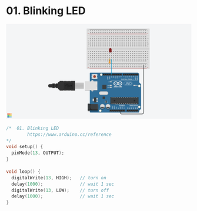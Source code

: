 # 01. Blinking LED

![](code/01_blink.png)

```ino
/*  01. Blinking LED
        https://www.arduino.cc/reference
*/
void setup() {
  pinMode(13, OUTPUT);
}

void loop() {
  digitalWrite(13, HIGH);   // turn on
  delay(1000);              // wait 1 sec
  digitalWrite(13, LOW);    // turn off
  delay(1000);              // wait 1 sec
}
```
